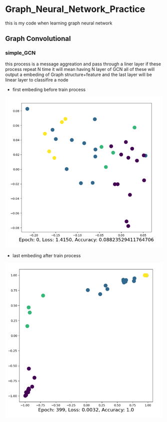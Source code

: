 # Graph_Neural_Network_Practice
 this is my code when learning graph neural network

 ## Graph Convolutional
 ### simple_GCN
 this process is a message aggreation and pass through a liner layer
 if these process repeat N time it will mean having N layer of GCN all of 
 these will output a embeding of Graph structure+feature and the last layer will be linear layer to classifire a node

 * first embeding before train process
 <img src="/image/simple_GCN_first_embed.png" alt="Alt text" title="Optional title">

 * last embeding after train process
 <img src="/image/simple_GCN_last_embed.png" alt="Alt text" title="Optional title">
 
